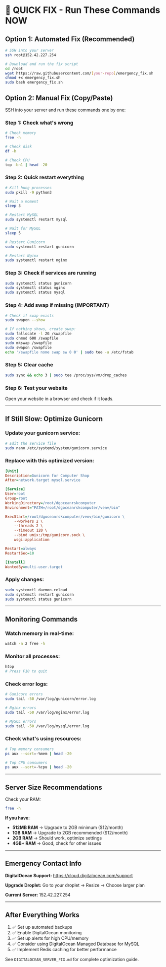 # 🚨 QUICK FIX - Run These Commands NOW

## Option 1: Automated Fix (Recommended)

```bash
# SSH into your server
ssh root@152.42.227.254

# Download and run the fix script
cd /root
wget https://raw.githubusercontent.com/[your-repo]/emergency_fix.sh
chmod +x emergency_fix.sh
sudo bash emergency_fix.sh
```

## Option 2: Manual Fix (Copy/Paste)

SSH into your server and run these commands one by one:

### Step 1: Check what's wrong
```bash
# Check memory
free -h

# Check disk
df -h

# Check CPU
top -bn1 | head -20
```

### Step 2: Quick restart everything
```bash
# Kill hung processes
sudo pkill -9 python3

# Wait a moment
sleep 3

# Restart MySQL
sudo systemctl restart mysql

# Wait for MySQL
sleep 5

# Restart Gunicorn
sudo systemctl restart gunicorn

# Restart Nginx
sudo systemctl restart nginx
```

### Step 3: Check if services are running
```bash
sudo systemctl status gunicorn
sudo systemctl status nginx
sudo systemctl status mysql
```

### Step 4: Add swap if missing (IMPORTANT)
```bash
# Check if swap exists
sudo swapon --show

# If nothing shows, create swap:
sudo fallocate -l 2G /swapfile
sudo chmod 600 /swapfile
sudo mkswap /swapfile
sudo swapon /swapfile
echo '/swapfile none swap sw 0 0' | sudo tee -a /etc/fstab
```

### Step 5: Clear cache
```bash
sudo sync && echo 3 | sudo tee /proc/sys/vm/drop_caches
```

### Step 6: Test your website
Open your website in a browser and check if it loads.

---

## If Still Slow: Optimize Gunicorn

### Update your gunicorn service:
```bash
# Edit the service file
sudo nano /etc/systemd/system/gunicorn.service
```

### Replace with this optimized version:
```ini
[Unit]
Description=Gunicorn for Computer Shop
After=network.target mysql.service

[Service]
User=root
Group=root
WorkingDirectory=/root/dgoceanrskcomputer
Environment="PATH=/root/dgoceanrskcomputer/venv/bin"

ExecStart=/root/dgoceanrskcomputer/venv/bin/gunicorn \
    --workers 2 \
    --threads 2 \
    --timeout 120 \
    --bind unix:/tmp/gunicorn.sock \
    wsgi:application

Restart=always
RestartSec=10

[Install]
WantedBy=multi-user.target
```

### Apply changes:
```bash
sudo systemctl daemon-reload
sudo systemctl restart gunicorn
sudo systemctl status gunicorn
```

---

## Monitoring Commands

### Watch memory in real-time:
```bash
watch -n 2 free -h
```

### Monitor all processes:
```bash
htop
# Press F10 to quit
```

### Check error logs:
```bash
# Gunicorn errors
sudo tail -50 /var/log/gunicorn/error.log

# Nginx errors  
sudo tail -50 /var/log/nginx/error.log

# MySQL errors
sudo tail -50 /var/log/mysql/error.log
```

### Check what's using resources:
```bash
# Top memory consumers
ps aux --sort=-%mem | head -20

# Top CPU consumers
ps aux --sort=-%cpu | head -20
```

---

## Server Size Recommendations

Check your RAM:
```bash
free -h
```

**If you have:**
- **512MB RAM** → Upgrade to 2GB minimum ($12/month)
- **1GB RAM** → Upgrade to 2GB recommended ($12/month)
- **2GB RAM** → Should work, optimize settings
- **4GB+ RAM** → Good, check for other issues

---

## Emergency Contact Info

**DigitalOcean Support:** https://cloud.digitalocean.com/support

**Upgrade Droplet:** Go to your droplet → Resize → Choose larger plan

**Current Server:** 152.42.227.254

---

## After Everything Works

1. ✅ Set up automated backups
2. ✅ Enable DigitalOcean monitoring
3. ✅ Set up alerts for high CPU/memory
4. ✅ Consider using DigitalOcean Managed Database for MySQL
5. ✅ Implement Redis caching for better performance

See `DIGITALOCEAN_SERVER_FIX.md` for complete optimization guide.


